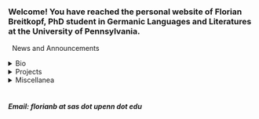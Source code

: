 ### Welcome! You have reached the personal website of Florian Breitkopf, PhD student in Germanic Languages and Literatures at the University of Pennsylvania. 
&nbsp;
News and Announcements
&nbsp;

<details>
<summary>Bio</summary>

coming soon

</details>

<details>
<summary>Projects</summary>

coming soon

</details>

<details>
<summary>Miscellanea</summary>

coming soon

</details>
&nbsp;
&nbsp;

##### Email: florianb at sas dot upenn dot edu

